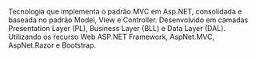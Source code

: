 Tecnologia que implementa o padrão MVC em Asp.NET, consolidada e baseada no padrão Model, View e Controller. Desenvolvido em camadas Presentation Layer (PL), Business Layer (BLL) e Data Layer (DAL). Utilizando os recurso Web ASP.NET Framework, AspNet.MVC, AspNet.Razor e Bootstrap.